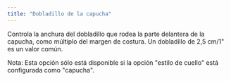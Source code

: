 ```yaml
---
title: "Dobladillo de la capucha"
---
```


Controla la anchura del dobladillo que rodea la parte delantera de la capucha, como múltiplo del margen de costura. Un dobladillo de 2,5 cm/1" es un valor común.

Nota: Esta opción sólo está disponible si la opción "estilo de cuello" está configurada como "capucha".
